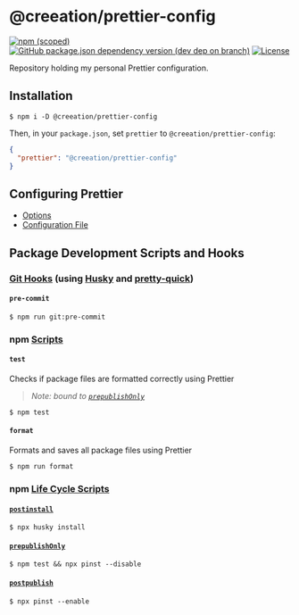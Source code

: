 # @creeation/prettier-config

[![npm (scoped)](https://img.shields.io/npm/v/@creeation/prettier-config?style=flat-square)](https://www.npmjs.com/package/@creeation/prettier-config)
[![GitHub package.json dependency version (dev dep on branch)](https://img.shields.io/github/package-json/dependency-version/creeation/prettier-config/dev/prettier?style=flat-square)](https://www.npmjs.com/package/prettier)
[![License](https://img.shields.io/badge/license-MIT-green?style=flat-square)](./LICENSE)

Repository holding my personal Prettier configuration.

## Installation

```console
$ npm i -D @creeation/prettier-config
```

Then, in your `package.json`, set `prettier` to `@creeation/prettier-config`:

```json
{
  "prettier": "@creeation/prettier-config"
}
```

## Configuring Prettier

- [Options](https://prettier.io/docs/en/options.html)
- [Configuration File](https://prettier.io/docs/en/configuration.html)

## Package Development Scripts and Hooks

### [Git Hooks](https://git-scm.com/docs/githooks) (using [Husky](https://typicode.github.io/husky/) and [pretty-quick](https://github.com/azz/pretty-quick))

#### `pre-commit`

```console
$ npm run git:pre-commit
```

### npm [Scripts](https://docs.npmjs.com/cli/v7/using-npm/scripts)

#### `test`

Checks if package files are formatted correctly using Prettier

> _Note: bound to [`prepublishOnly`](https://docs.npmjs.com/cli/v7/using-npm/scripts#life-cycle-scripts)_

```console
$ npm test
```

#### `format`

Formats and saves all package files using Prettier

```console
$ npm run format
```

### npm [Life Cycle Scripts](https://docs.npmjs.com/cli/v7/using-npm/scripts#life-cycle-operation-order)

#### [`postinstall`](https://docs.npmjs.com/cli/v7/using-npm/scripts#npm-install)

```console
$ npx husky install
```

#### [`prepublishOnly`](https://docs.npmjs.com/cli/v7/using-npm/scripts#npm-publish)

```console
$ npm test && npx pinst --disable
```

#### [`postpublish`](https://docs.npmjs.com/cli/v7/using-npm/scripts#npm-publish)

```console
$ npx pinst --enable
```
